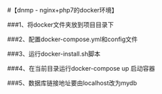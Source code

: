 #【dnmp - nginx+php7的docker环境】

###1、将docker文件夹放到项目目录下

###2、配置docker-compose.yml和config文件

###3、运行docker-install.sh脚本

###4、在当前目录运行docker-compose up 启动容器

###5、数据库链接地址要由localhost改为mydb